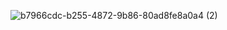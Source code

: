 ![b7966cdc-b255-4872-9b86-80ad8fe8a0a4 (2)](https://user-images.githubusercontent.com/126025896/228095088-9d4d294b-4c3d-46b8-b3e7-2e1c67102d58.jpg)
